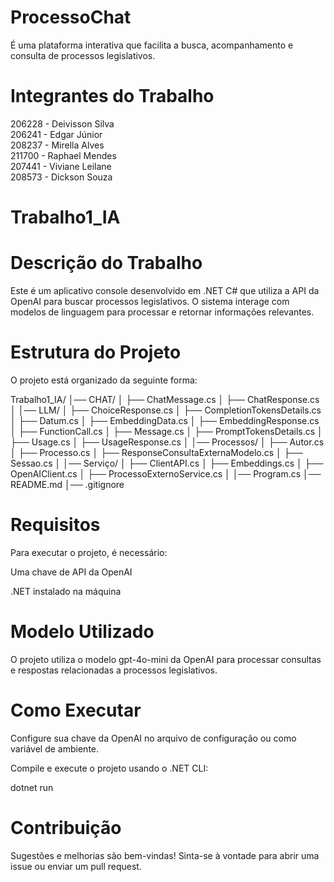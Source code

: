 # ProcessoChat
É uma plataforma interativa que facilita a busca, acompanhamento e consulta de processos legislativos.

# Integrantes do Trabalho
206228 - Deivisson Silva <br/>
206241 - Edgar Júnior <br/>
208237 - Mirella Alves <br/>
211700 - Raphael Mendes <br/>
207441 - Viviane Leilane <br/>
208573 - Dickson Souza <br/>

# Trabalho1_IA

# Descrição do Trabalho

Este é um aplicativo console desenvolvido em .NET C# que utiliza a API da OpenAI para buscar processos legislativos. O sistema interage com modelos de linguagem para processar e retornar informações relevantes.

# Estrutura do Projeto

O projeto está organizado da seguinte forma:

Trabalho1_IA/
│── CHAT/
│   ├── ChatMessage.cs
│   ├── ChatResponse.cs
│
│── LLM/
│   ├── ChoiceResponse.cs
│   ├── CompletionTokensDetails.cs
│   ├── Datum.cs
│   ├── EmbeddingData.cs
│   ├── EmbeddingResponse.cs
│   ├── FunctionCall.cs
│   ├── Message.cs
│   ├── PromptTokensDetails.cs
│   ├── Usage.cs
│   ├── UsageResponse.cs
│
│── Processos/
│   ├── Autor.cs
│   ├── Processo.cs
│   ├── ResponseConsultaExternaModelo.cs
│   ├── Sessao.cs
│
│── Serviço/
│   ├── ClientAPI.cs
│   ├── Embeddings.cs
│   ├── OpenAIClient.cs
│   ├── ProcessoExternoService.cs
│
│── Program.cs
│── README.md
│── .gitignore

# Requisitos

Para executar o projeto, é necessário:

Uma chave de API da OpenAI

.NET instalado na máquina

# Modelo Utilizado

O projeto utiliza o modelo gpt-4o-mini da OpenAI para processar consultas e respostas relacionadas a processos legislativos.

# Como Executar

Configure sua chave da OpenAI no arquivo de configuração ou como variável de ambiente.

Compile e execute o projeto usando o .NET CLI:

dotnet run

# Contribuição

Sugestões e melhorias são bem-vindas! Sinta-se à vontade para abrir uma issue ou enviar um pull request.

